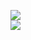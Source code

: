 [![](https://img.shields.io/badge/Made%20With-Github%20Spray-lightgrey.svg?style=for-the-badge&logo=github)](https://github.com/Annihil/github-spray#1825)  
[![](https://i.imgur.com/2DrTn0Z.gif)](https://github.com/Annihil/github-spray)